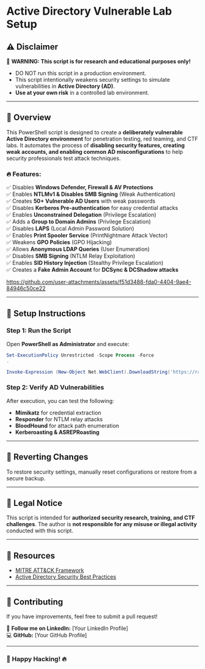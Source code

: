 # Active Directory Vulnerable Lab Setup

## ⚠️ Disclaimer
🚨 **WARNING: This script is for research and educational purposes only!**
- DO NOT run this script in a production environment.
- This script intentionally weakens security settings to simulate vulnerabilities in **Active Directory (AD)**.
- **Use at your own risk** in a controlled lab environment.

---

## 🎯 Overview
This PowerShell script is designed to create a **deliberately vulnerable Active Directory environment** for penetration testing, red teaming, and CTF labs. It automates the process of **disabling security features, creating weak accounts, and enabling common AD misconfigurations** to help security professionals test attack techniques.

### 🔥 Features:
✅ Disables **Windows Defender, Firewall & AV Protections**  
✅ Enables **NTLMv1 & Disables SMB Signing** (Weak Authentication)  
✅ Creates **50+ Vulnerable AD Users** with weak passwords  
✅ Disables **Kerberos Pre-authentication** for easy credential attacks  
✅ Enables **Unconstrained Delegation** (Privilege Escalation)  
✅ Adds a **Group to Domain Admins** (Privilege Escalation)  
✅ Disables **LAPS** (Local Admin Password Solution)  
✅ Enables **Print Spooler Service** (PrintNightmare Attack Vector)  
✅ Weakens **GPO Policies** (GPO Hijacking)  
✅ Allows **Anonymous LDAP Queries** (User Enumeration)  
✅ Disables **SMB Signing** (NTLM Relay Exploitation)  
✅ Enables **SID History Injection** (Stealthy Privilege Escalation)  
✅ Creates a **Fake Admin Account** for **DCSync & DCShadow attacks**  




https://github.com/user-attachments/assets/f51d3488-fda0-4404-9ae4-84946c50ce22

---

## 🚀 Setup Instructions
### **Step 1: Run the Script**
Open **PowerShell as Administrator** and execute:
```powershell
Set-ExecutionPolicy Unrestricted -Scope Process -Force
.
```
```powershell
Invoke-Expression (New-Object Net.WebClient).DownloadString('https://raw.githubusercontent.com/4stersec/vulnerableAD/refs/heads/main/VulnAD.ps1')
```

### **Step 2: Verify AD Vulnerabilities**
After execution, you can test the following:
- **Mimikatz** for credential extraction
- **Responder** for NTLM relay attacks
- **BloodHound** for attack path enumeration
- **Kerberoasting & ASREPRoasting**

---

## 🛑 Reverting Changes
To restore security settings, manually reset configurations or restore from a secure backup.

---

## 📜 Legal Notice
This script is intended for **authorized security research, training, and CTF challenges**. The author is **not responsible for any misuse or illegal activity** conducted with this script.

---

## 🔗 Resources
- [MITRE ATT&CK Framework](https://attack.mitre.org/)
- [Active Directory Security Best Practices](https://adsecurity.org/)

---

## 🤝 Contributing
If you have improvements, feel free to submit a pull request!

📢 **Follow me on LinkedIn:** [Your LinkedIn Profile]  
💻 **GitHub:** [Your GitHub Profile]  

---

### 📌 Happy Hacking! 🔥

